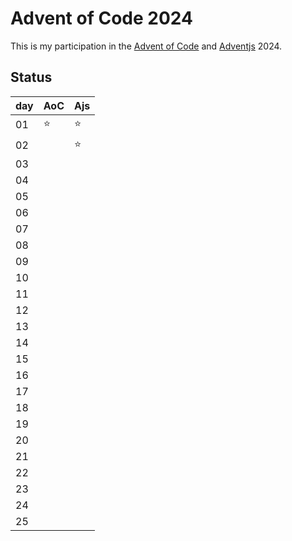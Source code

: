 # Advent of Code 2024

This is my participation in the [Advent of Code](https://adventofcode.com/2024)
and [Adventjs](https://adventjs.dev/es) 2024.

## Status

| day | AoC | Ajs |
| --- | --- | --- |
| 01  | ⭐  |  ⭐ |
| 02  |     | ⭐ |
| 03  |     |     |
| 04  |     |     |
| 05  |     |     |
| 06  |     |     |
| 07  |     |     |
| 08  |     |     |
| 09  |     |     |
| 10  |     |     |
| 11  |     |     |
| 12  |     |     |
| 13  |     |     |
| 14  |     |     |
| 15  |     |     |
| 16  |     |     |
| 17  |     |     |
| 18  |     |     |
| 19  |     |     |
| 20  |     |     |
| 21  |     |     |
| 22  |     |     |
| 23  |     |     |
| 24  |     |     |
| 25  |     |     |
